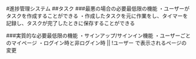 #進捗管理システム
##タスク
###最悪の場合の必要最低限の機能
・ユーザーがタスクを作成することができる
・作成したタスクを元に作業をし、タイマーを記録し、タスクが完了したときに保存することができる

###実質的な必要最低限の機能
・サインアップ/サインイン機能
・ユーザーごとのマイページ
・ログイン時と非ログイン時 || !ユーザー で表示されるページの変更

###
